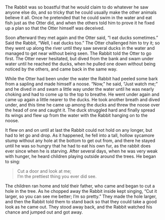 The Rabbit was so boastful that he would claim to do whatever he saw anyone else do, and so tricky that he could usually make the other animals believe it all. Once he pretended that he could swim in the water and eat fish just as the Otter did, and when the others told him to prove it he fixed up a plan so that the Otter himself was deceived.

Soon afterward they met again and the Otter said, “I eat ducks sometimes.” Said the Rabbit, “Well, I eat ducks too.” The Otter challenged him to try it; so they went up along the river until they saw several ducks in the water and managed to get near without being seen. The Rabbit told the Otter to go first. The Otter never hesitated, but dived from the bank and swam under water until he reached the ducks, when he pulled one down without being noticed by the others, and came back in the same way.

While the Otter had been under the water the Rabbit had peeled some bark from a sapling and made himself a noose. “Now,” he said, “Just watch me;” and he dived in and swam a little way under the water until he was nearly choking and had to come up to the top to breathe. He went under again and came up again a little nearer to the ducks. He took another breath and dived under, and this time he came up among the ducks and threw the noose over the head of one and caught it. The duck struggled hard and finally spread its wings and flew up from the water with the Rabbit hanging on to the noose.

It flew on and on until at last the Rabbit could not hold on any longer, but had to let go and drop. As it happened, he fell into a tall, hollow sycamore stump without any hole at the bottom to get out from, and there he stayed until he was so hungry that he had to eat his own fur, as the rabbit does ever since when he is starving. After several days, when he was very weak with hunger, he heard children playing outside around the trees. He began to sing:

> Cut a door and look at me;<br />
> I’m the prettiest thing you ever did see.

The children ran home and told their father, who came and began to cut a hole in the tree. As he chopped away the Rabbit inside kept singing, “Cut it larger, so you can see me better; I’m so pretty.” They made the hole larger, and then the Rabbit told them to stand back so that they could take a good look as he came out. They stood away back, and the Rabbit watched his chance and jumped out and got away.
